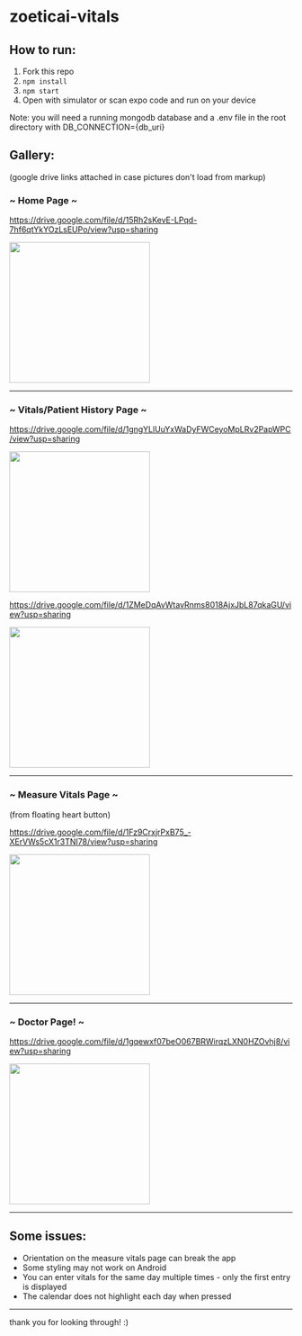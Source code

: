 # zoeticai-vitals

## How to run:

1. Fork this repo
2. `npm install`
3. `npm start`
4. Open with simulator or scan expo code and run on your device

Note: you will need a running mongodb database and a .env file in the root directory with DB_CONNECTION={db_uri}

## Gallery: 

(google drive links attached in case pictures don't load from markup)

### ~ Home Page ~

https://drive.google.com/file/d/15Rh2sKevE-LPqd-7hf6qtYkYOzLsEUPo/view?usp=sharing

<img src="https://drive.google.com/uc?export=view&id=15Rh2sKevE-LPqd-7hf6qtYkYOzLsEUPo" width="250" />

----------------------------------------------------------

### ~ Vitals/Patient History Page ~

https://drive.google.com/file/d/1gngYLlUuYxWaDyFWCeyoMpLRv2PapWPC/view?usp=sharing


<img src="https://drive.google.com/uc?export=view&id=1gngYLlUuYxWaDyFWCeyoMpLRv2PapWPC" width="250" />


https://drive.google.com/file/d/1ZMeDqAvWtavRnms8018AjxJbL87qkaGU/view?usp=sharing

<img src="https://drive.google.com/uc?export=view&id=1ZMeDqAvWtavRnms8018AjxJbL87qkaGU" width="250" />

----------------------------------------------------------

### ~ Measure Vitals Page ~

(from floating heart button)

https://drive.google.com/file/d/1Fz9CrxjrPxB75_-XErVWs5cX1r3TNI78/view?usp=sharing

<img src="https://drive.google.com/uc?export=view&id=1Fz9CrxjrPxB75_-XErVWs5cX1r3TNI78" width="250" />

----------------------------------------------------------

### ~ Doctor Page! ~

https://drive.google.com/file/d/1gqewxf07beO067BRWirqzLXN0HZOvhj8/view?usp=sharing

<img src="https://drive.google.com/uc?export=view&id=1gqewxf07beO067BRWirqzLXN0HZOvhj8" width="250" />

----------------------------------------------------------


## Some issues:
- Orientation on the measure vitals page can break the app
- Some styling may not work on Android
- You can enter vitals for the same day multiple times - only the first entry is displayed
- The calendar does not highlight each day when pressed



----------------------------------------------------------
thank you for looking through! :)
